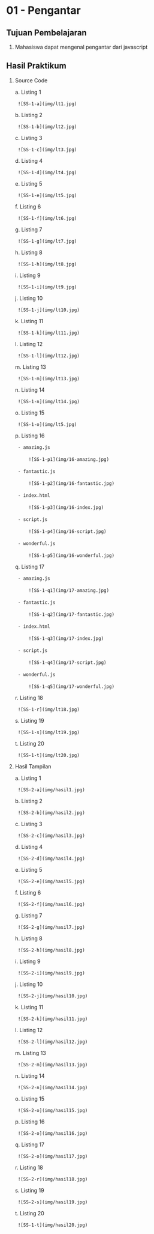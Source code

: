 # 01 - Pengantar

## Tujuan Pembelajaran
1. Mahasiswa dapat mengenal pengantar dari javascript

## Hasil Praktikum

1. Source Code

    a. Listing 1

        ![SS-1-a](img/lt1.jpg)

    b. Listing 2

        ![SS-1-b](img/lt2.jpg)

    c. Listing 3

        ![SS-1-c](img/lt3.jpg)

    d. Listing 4

        ![SS-1-d](img/lt4.jpg)

    e. Listing 5

        ![SS-1-e](img/lt5.jpg)

    f. Listing 6

        ![SS-1-f](img/lt6.jpg)

    g. Listing 7

        ![SS-1-g](img/lt7.jpg)

    h. Listing 8

        ![SS-1-h](img/lt8.jpg)

    i. Listing 9

        ![SS-1-i](img/lt9.jpg)

    j. Listing 10

        ![SS-1-j](img/lt10.jpg)

    k. Listing 11

        ![SS-1-k](img/lt11.jpg)

    l. Listing 12

        ![SS-1-l](img/lt12.jpg)

    m. Listing 13

        ![SS-1-m](img/lt13.jpg)

    n. Listing 14

        ![SS-1-n](img/lt14.jpg)

    o. Listing 15

        ![SS-1-o](img/lt5.jpg)

    p. Listing 16

        - amazing.js

            ![SS-1-p1](img/16-amazing.jpg)

        - fantastic.js

            ![SS-1-p2](img/16-fantastic.jpg)

        - index.html

            ![SS-1-p3](img/16-index.jpg)

        - script.js

            ![SS-1-p4](img/16-script.jpg)

        - wonderful.js

            ![SS-1-p5](img/16-wonderful.jpg)

    q. Listing 17

        - amazing.js

            ![SS-1-q1](img/17-amazing.jpg)

        - fantastic.js

            ![SS-1-q2](img/17-fantastic.jpg)

        - index.html

            ![SS-1-q3](img/17-index.jpg)

        - script.js

            ![SS-1-q4](img/17-script.jpg)

        - wonderful.js

            ![SS-1-q5](img/17-wonderful.jpg)

    r. Listing 18

        ![SS-1-r](img/lt18.jpg)

    s. Listing 19

        ![SS-1-s](img/lt19.jpg)

    t. Listing 20

        ![SS-1-t](img/lt20.jpg)

2. Hasil Tampilan

    a. Listing 1

        ![SS-2-a](img/hasil1.jpg)

    b. Listing 2

        ![SS-2-b](img/hasil2.jpg)

    c. Listing 3

        ![SS-2-c](img/hasil3.jpg)

    d. Listing 4

        ![SS-2-d](img/hasil4.jpg)

    e. Listing 5

        ![SS-2-e](img/hasil5.jpg)

    f. Listing 6

        ![SS-2-f](img/hasil6.jpg)

    g. Listing 7

        ![SS-2-g](img/hasil7.jpg)

    h. Listing 8

        ![SS-2-h](img/hasil8.jpg)

    i. Listing 9

        ![SS-2-i](img/hasil9.jpg)

    j. Listing 10

        ![SS-2-j](img/hasil10.jpg)

    k. Listing 11

        ![SS-2-k](img/hasil11.jpg)

    l. Listing 12

        ![SS-2-l](img/hasil12.jpg)

    m. Listing 13

        ![SS-2-m](img/hasil13.jpg)

    n. Listing 14

        ![SS-2-n](img/hasil14.jpg)

    o. Listing 15

        ![SS-2-o](img/hasil15.jpg)

    p. Listing 16

        ![SS-2-o](img/hasil16.jpg)

    q. Listing 17

        ![SS-2-o](img/hasil17.jpg)

    r. Listing 18

        ![SS-2-r](img/hasil18.jpg)

    s. Listing 19

        ![SS-2-s](img/hasil19.jpg)

    t. Listing 20

        ![SS-1-t](img/hasil20.jpg)